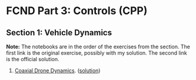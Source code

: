# FCND Part 3: Controls (CPP)

## Section 1: Vehicle Dynamics

**Note:** The notebooks are in the order of the exercises from the section. The first link is the original exercise, possibly with my solution. The second link is the official solution.


1. [Coaxial Drone Dynamics](/notebooks/01-vehicle-dynamics/1.%20Coaxial%20Drone%20Dynamics.ipynb). ([solution](/notebooks/01-vehicle-dynamics/1.%20Coaxial%20Drone%20Dynamics%20SOLUTION.ipynb))  
